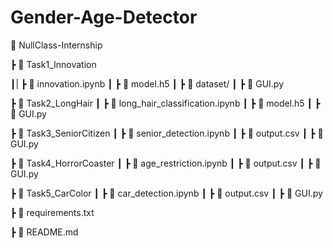 # Gender-Age-Detector
📂 NullClass-Internship

 ┣ 📂 Task1_Innovation
 
 ┃| ┣ 📜 innovation.ipynb
 ┃ ┣ 📜 model.h5
 ┃ ┣ 📜 dataset/
 ┃ ┣ 📜 GUI.py
 
 ┣ 📂 Task2_LongHair
 ┃ ┣ 📜 long_hair_classification.ipynb
 ┃ ┣ 📜 model.h5
 ┃ ┣ 📜 GUI.py
 
 ┣ 📂 Task3_SeniorCitizen
 ┃ ┣ 📜 senior_detection.ipynb
 ┃ ┣ 📜 output.csv
 ┃ ┣ 📜 GUI.py
 
 ┣ 📂 Task4_HorrorCoaster
 ┃ ┣ 📜 age_restriction.ipynb
 ┃ ┣ 📜 output.csv
 ┃ ┣ 📜 GUI.py
 
 ┣ 📂 Task5_CarColor
 ┃ ┣ 📜 car_detection.ipynb
 ┃ ┣ 📜 output.csv
 ┃ ┣ 📜 GUI.py
 
 ┣ 📜 requirements.txt
 
 ┣ 📜 README.md
